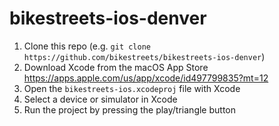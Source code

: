 # bikestreets-ios-denver

1. Clone this repo (e.g. `git clone https://github.com/bikestreets/bikestreets-ios-denver`)
2. Download Xcode from the macOS App Store https://apps.apple.com/us/app/xcode/id497799835?mt=12
3. Open the `bikestreets-ios.xcodeproj` file with Xcode
4. Select a device or simulator in Xcode
5. Run the project by pressing the play/triangle button
